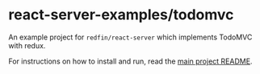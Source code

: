 # react-server-examples/todomvc

An example project for `redfin/react-server` which implements TodoMVC with redux.

For instructions on how to install and run, read the [main project README](../README.md).
